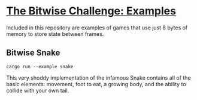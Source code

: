 # [The Bitwise Challenge: Examples](https://github.com/zesterer/the-bitwise-challenge)

Included in this repository are examples of games that use just 8 bytes of memory to store state between frames.

## Bitwise Snake

```
cargo run --example snake
```

This very shoddy implementation of the infamous Snake contains all of the basic elements: movement, foot to eat, a growing body, and the ability to collide with your own tail.
